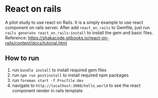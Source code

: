 # React on rails
A pilot study to use react on Rails.
It is a simply example to use react component on rails server.
After add `react_on_rails` to Gemfile, just run `rails generate react_on_rails:install` to install the gem and basic files.
Reference: https://shakacode.gitbooks.io/react-on-rails/content/docs/tutorial.html

## How to run
1. run `bundle install` to install required gem files
2. run `npm run postinstall` to install required npm packages
3. run `foreman start -f Procfile.dev`
4. navigate to `http://localhost:3000/hello_world` to see the react component render in rails template
